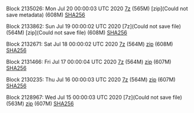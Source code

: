 Block 2135026: Mon Jul 20 00:00:03 UTC 2020 [7z]() (565M) [zip](Could not save metadata) (608M) [SHA256](https://transfer.sh/K5Iup/sha256.txt)

Block 2133862: Sun Jul 19 00:00:02 UTC 2020 [7z](Could not save file) (564M) [zip](Could not save file) (608M) [SHA256](https://transfer.sh/bBh9A/sha256.txt)

Block 2132671: Sat Jul 18 00:00:02 UTC 2020 [7z]() (564M) [zip]() (608M) [SHA256]()

Block 2131466: Fri Jul 17 00:00:04 UTC 2020 [7z](https://transfer.sh/143Dkp/bootstrap.dat.20200717.7z) (564M) [zip](https://transfer.sh/qQkYy/bootstrap.dat.20200717.zip) (607M) [SHA256](https://transfer.sh/4yoTu/sha256.txt)

Block 2130235: Thu Jul 16 00:00:03 UTC 2020 [7z]() (564M) [zip](https://transfer.sh/ImMXO/bootstrap.dat.20200716.zip) (607M) [SHA256](https://transfer.sh/JcZdS/sha256.txt)

Block 2128967: Wed Jul 15 00:00:03 UTC 2020 [7z](Could not save file) (563M) [zip]() (607M) [SHA256]()
